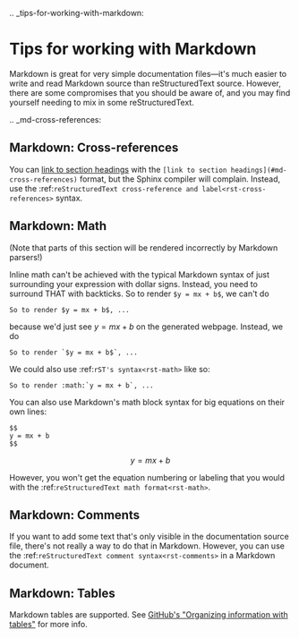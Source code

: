 .. _tips-for-working-with-markdown:

# Tips for working with Markdown

Markdown is great for very simple documentation files—it's much easier to write and read Markdown source than reStructuredText source. However, there are some compromises that you should be aware of, and you may find yourself needing to mix in some reStructuredText.

.. _md-cross-references:

## Markdown: Cross-references
You can [link to section headings](#md-cross-references) with the `[link to section headings](#md-cross-references)` format, but the Sphinx compiler will complain. Instead, use the :ref:`reStructuredText cross-reference and label<rst-cross-references>` syntax.

## Markdown: Math
(Note that parts of this section will be rendered incorrectly by Markdown parsers!)

Inline math can't be achieved with the typical Markdown syntax of just surrounding your expression with dollar signs. Instead, you need to surround THAT with backticks. So to render `$y = mx + b$`, we can't do
```
So to render $y = mx + b$, ...
```
because we'd just see $y = mx + b$ on the generated webpage. Instead, we do
```
So to render `$y = mx + b$`, ...
```
We could also use :ref:`rST's syntax<rst-math>` like so:
```
So to render :math:`y = mx + b`, ...
```

You can also use Markdown's math block syntax for big equations on their own lines:
```
$$
y = mx + b
$$
```
$$
y = mx + b
$$

However, you won't get the equation numbering or labeling that you would with the :ref:`reStructuredText math format<rst-math>`.

## Markdown: Comments
If you want to add some text that's only visible in the documentation source file, there's not really a way to do that in Markdown. However, you can use the :ref:`reStructuredText comment syntax<rst-comments>` in a Markdown document.

## Markdown: Tables

Markdown tables are supported. See [GitHub's "Organizing information with tables"](https://docs.github.com/en/get-started/writing-on-github/working-with-advanced-formatting/organizing-information-with-tables) for more info.